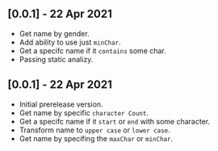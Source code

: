 ## [0.0.1] - 22 Apr 2021
- Get name by gender.
- Add ability to use just `minChar`.
- Get a specifc name if it `contains` some char.
- Passing static analizy.
## [0.0.1] - 22 Apr 2021
- Initial prerelease version.
- Get name by specific `character Count`.
- Get a specifc name if it `start` or `end` with some character.
- Transform name to `upper case` or `lower case`.
- Get name by specifing the `maxChar` or `minChar`.